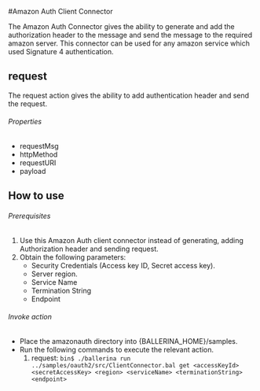 #Amazon Auth Client Connector

The Amazon Auth Connector gives the ability to generate and add the authorization header to the message and send the
  message to the required amazon server. This connector can be used for any amazon service which used Signature 4
  authentication.

## request
The request action gives the ability to add authentication header and send the request.

###### Properties
  * requestMsg
  * httpMethod
  * requestURI
  * payload

## How to use

###### Prerequisites
1. Use this Amazon Auth client connector instead of generating, adding Authorization header and sending request.
2. Obtain the following parameters:
    * Security Credentials (Access key ID, Secret access key).
    * Server region.
    * Service Name
    * Termination String
    * Endpoint

###### Invoke action
- Place the amazonauth directory into {BALLERINA_HOME}/samples.
- Run the following commands to execute the relevant action.
    1. request:
    `bin$ ./ballerina run ../samples/oauth2/src/ClientConnector.bal get <accessKeyId> <secretAccessKey> <region>
     <serviceName> <terminationString> <endpoint>`

